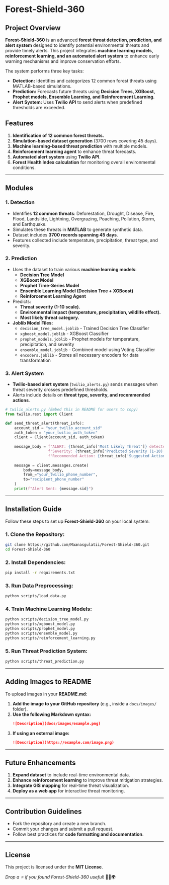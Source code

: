 # Forest-Shield-360

## Project Overview
**Forest-Shield-360** is an advanced **forest threat detection, prediction, and alert system** designed to identify potential environmental threats and provide timely alerts. This project integrates **machine learning models, reinforcement learning, and an automated alert system** to enhance early warning mechanisms and improve conservation efforts.

The system performs three key tasks:
- **Detection:** Identifies and categorizes 12 common forest threats using MATLAB-based simulations.
- **Prediction:** Forecasts future threats using **Decision Trees, XGBoost, Prophet models, Ensemble Learning, and Reinforcement Learning**.
- **Alert System:** Uses **Twilio API** to send alerts when predefined thresholds are exceeded.

## Features
1. **Identification of 12 common forest threats.**
2. **Simulation-based dataset generation** (3700 rows covering 45 days).
3. **Machine learning-based threat prediction** with multiple models.
4. **Reinforcement learning agent** to enhance threat forecasts.
5. **Automated alert system** using **Twilio API**.
6. **Forest Health Index calculation** for monitoring overall environmental conditions.

---
## Modules
### 1. Detection
- Identifies **12 common threats**: Deforestation, Drought, Disease, Fire, Flood, Landslide, Lightning, Overgrazing, Poaching, Pollution, Storm, and Earthquake.
- Simulates these threats in **MATLAB** to generate synthetic data.
- Dataset includes **3700 records spanning 45 days**.
- Features collected include temperature, precipitation, threat type, and severity.

### 2. Prediction
- Uses the dataset to train various **machine learning models**:
  - **Decision Tree Model**
  - **XGBoost Model**
  - **Prophet Time-Series Model**
  - **Ensemble Learning Model (Decision Tree + XGBoost)**
  - **Reinforcement Learning Agent**
- Predicts:
  - **Threat severity (1-10 scale).**
  - **Environmental impact (temperature, precipitation, wildlife effect).**
  - **Most likely threat category.**
- **Joblib Model Files:**
  - `decision_tree_model.joblib` - Trained Decision Tree Classifier
  - `xgboost_model.joblib` - XGBoost Classifier
  - `prophet_models.joblib` - Prophet models for temperature, precipitation, and severity
  - `ensemble_model.joblib` - Combined model using Voting Classifier
  - `encoders.joblib` - Stores all necessary encoders for data transformation

### 3. Alert System
- **Twilio-based alert system** (`twilio_alerts.py`) sends messages when threat severity crosses predefined thresholds.
- Alerts include details on **threat type, severity, and recommended actions**.

```python
# twilio_alerts.py (Embed this in README for users to copy)
from twilio.rest import Client

def send_threat_alert(threat_info):
    account_sid = "your_twilio_account_sid"
    auth_token = "your_twilio_auth_token"
    client = Client(account_sid, auth_token)
    
    message_body = f"ALERT: {threat_info['Most Likely Threat']} detected!\n" \
                   f"Severity: {threat_info['Predicted Severity (1-10)']}\n" \
                   f"Recommended Action: {threat_info['Suggested Action']}"
    
    message = client.messages.create(
        body=message_body,
        from_="your_twilio_phone_number",
        to="recipient_phone_number"
    )
    print(f"Alert Sent: {message.sid}")
```

---
## Installation Guide
Follow these steps to set up **Forest-Shield-360** on your local system:

### 1. Clone the Repository:
```bash
git clone https://github.com/Maanasgulatii/Forest-Shield-360.git
cd Forest-Shield-360
```

### 2. Install Dependencies:
```bash
pip install -r requirements.txt
```

### 3. Run Data Preprocessing:
```bash
python scripts/load_data.py
```

### 4. Train Machine Learning Models:
```bash
python scripts/decision_tree_model.py
python scripts/xgboost_model.py
python scripts/prophet_model.py
python scripts/ensemble_model.py
python scripts/reinforcement_learning.py
```

### 5. Run Threat Prediction System:
```bash
python scripts/threat_prediction.py
```

---
## Adding Images to README
To upload images in your **README.md**:
1. **Add the image to your GitHub repository** (e.g., inside a `docs/images/` folder).
2. **Use the following Markdown syntax:**
   ```markdown
   ![Description](docs/images/example.png)
   ```
3. **If using an external image:**
   ```markdown
   ![Description](https://example.com/image.png)
   ```

---
## Future Enhancements
1. **Expand dataset** to include real-time environmental data.
2. **Enhance reinforcement learning** to improve threat mitigation strategies.
3. **Integrate GIS mapping** for real-time threat visualization.
4. **Deploy as a web app** for interactive threat monitoring.

---
## Contribution Guidelines
- Fork the repository and create a new branch.
- Commit your changes and submit a pull request.
- Follow best practices for **code formatting and documentation**.

---
## License
This project is licensed under the **MIT License**.

*Drop a ⭐ if you found Forest-Shield-360 useful!* 🌲🔥🌍

